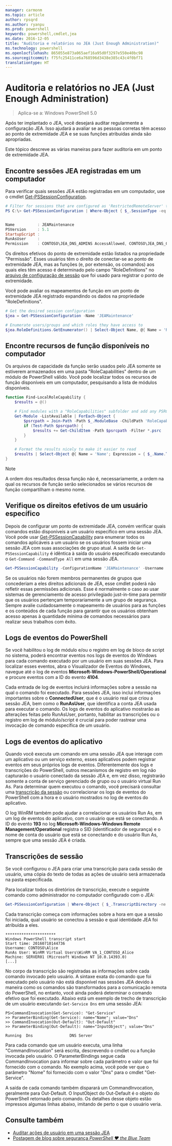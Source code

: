 ```yaml
---
manager: carmonm
ms.topic: article
author: rpsqrd
ms.author: ryanpu
ms.prod: powershell
keywords: powershell,cmdlet,jea
ms.date: 2016-12-05
title: "Auditoria e relatórios no JEA (Just Enough Administration)"
ms.technology: powershell
ms.openlocfilehash: 865055e873a065aef16a95d0f3297e550e40bc98
ms.sourcegitcommit: f75fc25411ce6a768596d3438e385c43c4f0bf71
translationtype: HT
---
```

# <a name="auditing-and-reporting-on-jea"></a>Auditoria e relatórios no JEA (Just Enough Administration)

> Aplica-se a: Windows PowerShell 5.0

Após ter implantado o JEA, você desejará auditar regularmente a configuração JEA.
Isso ajudará a avaliar se as pessoas corretas têm acesso ao ponto de extremidade JEA e se suas funções atribuídas ainda são apropriadas.

Este tópico descreve as várias maneiras para fazer auditoria em um ponto de extremidade JEA.

## <a name="find-registered-jea-sessions-on-a-machine"></a>Encontre sessões JEA registradas em um computador

Para verificar quais sessões JEA estão registradas em um computador, use o cmdlet [Get-PSSessionConfiguration](https://msdn.microsoft.com/en-us/powershell/reference/5.1/microsoft.powershell.core/get-pssessionconfiguration).

```powershell
# Filter for sessions that are configured as 'RestrictedRemoteServer' to find JEA-like session configurations
PS C:\> Get-PSSessionConfiguration | Where-Object { $_.SessionType -eq 'RestrictedRemoteServer' }


Name          : JEAMaintenance
PSVersion     : 5.1
StartupScript :
RunAsUser     :
Permission    : CONTOSO\JEA_DNS_ADMINS AccessAllowed, CONTOSO\JEA_DNS_OPERATORS AccessAllowed, CONTOSO\JEA_DNS_AUDITORS AccessAllowed
```

Os direitos efetivos do ponto de extremidade estão listados na propriedade "Permissão".
Esses usuários têm o direito de conectar-se ao ponto de extremidade JEA, mas as funções (e, por extensão, os comandos) aos quais eles têm acesso é determinado pelo campo "RoleDefinitions" no [arquivo de configuração de sessão](session-configurations.md) que foi usado para registrar o ponto de extremidade.

Você pode avaliar os mapeamentos de função em um ponto de extremidade JEA registrado expandindo os dados na propriedade "RoleDefinitions".

```powershell
# Get the desired session configuration
$jea = Get-PSSessionConfiguration -Name 'JEAMaintenance'

# Enumerate users/groups and which roles they have access to
$jea.RoleDefinitions.GetEnumerator() | Select-Object Name, @{ Name = 'Role Capabilities'; Expression = { $_.Value.RoleCapabilities } }
```

## <a name="find-available-role-capabilities-on-the-machine"></a>Encontre recursos de função disponíveis no computador

Os arquivos de capacidade da função serão usados pelo JEA somente se estiverem armazenados em uma pasta "RoleCapabilities" dentro de um módulo de PowerShell válido.
Você pode localizar todos os recursos de função disponíveis em um computador, pesquisando a lista de módulos disponíveis.

```powershell
function Find-LocalRoleCapability {
    $results = @()

    # Find modules with a "RoleCapabilities" subfolder and add any PSRC files to the result set
    Get-Module -ListAvailable | ForEach-Object {
        $psrcpath = Join-Path -Path $_.ModuleBase -ChildPath 'RoleCapabilities'
        if (Test-Path $psrcpath) {
            $results += Get-ChildItem -Path $psrcpath -Filter *.psrc
        }
    }

    # Format the results nicely to make it easier to read
    $results | Select-Object @{ Name = 'Name'; Expression = { $_.Name.TrimEnd('.psrc') }}, @{ Name = 'Path'; Expression = { $_.FullName }} | Sort-Object Name
}
```

> [!NOTE]
> A ordem dos resultados dessa função não é, necessariamente, a ordem na qual os recursos de função serão selecionados se vários recursos de função compartilham o mesmo nome.

## <a name="check-effective-rights-for-a-specific-user"></a>Verifique os direitos efetivos de um usuário específico

Depois de configurar um ponto de extremidade JEA, convém verificar quais comandos estão disponíveis a um usuário específico em uma sessão JEA.
Você pode usar [Get-PSSessionCapability](https://msdn.microsoft.com/powershell/reference/5.1/microsoft.powershell.core/Get-PSSessionCapability) para enumerar todos os comandos aplicáveis a um usuário se os usuários fossem iniciar uma sessão JEA com suas associações de grupo atual.
A saída de `Get-PSSessionCapability` é idêntica à saída do usuário especificado executando o `Get-Command -CommandType All` em uma sessão JEA.

```powershell
Get-PSSessionCapability -ConfigurationName 'JEAMaintenance' -Username 'CONTOSO\Alice'
```

Se os usuários não forem membros permanentes de grupos que concederiam a eles direitos adicionais de JEA, esse cmdlet poderá não refletir essas permissões adicionais.
Esse é normalmente o caso ao usar sistemas de gerenciamento de acesso privilegiado just-in-time para permitir que os usuários pertençam temporariamente a um grupo de segurança.
Sempre avalie cuidadosamente o mapeamento de usuários para as funções e os conteúdos de cada função para garantir que os usuários obtenham acesso apenas à quantidade mínima de comandos necessários para realizar seus trabalhos com êxito.

## <a name="powershell-event-logs"></a>Logs de eventos do PowerShell

Se você habilitou o log de módulo e/ou o registro em log de bloco de script no sistema, poderá encontrar eventos nos logs de eventos do Windows para cada comando executado por um usuário em suas sessões JEA.
Para localizar esses eventos, abra o Visualizador de Eventos do Windows, navegue até o log de eventos **Microsoft-Windows-PowerShell/Operational** e procure eventos com a ID do evento **4104**.

Cada entrada de log de eventos incluirá informações sobre a sessão na qual o comando foi executado.
Para sessões JEA, isso inclui informações importantes sobre o **ConnectedUser**, que é o usuário real que criou a sessão JEA, bem como o **RunAsUser**, que identifica a conta JEA usada para executar o comando.
Os logs de eventos do aplicativo mostrarão as alterações feitas pelo RunAsUser, portanto, habilitar as transcrições ou o registro em log de módulo/script é crucial para poder rastrear uma invocação de comando específica de um usuário.

## <a name="application-event-logs"></a>Logs de eventos do aplicativo

Quando você executa um comando em uma sessão JEA que interage com um aplicativo ou um serviço externo, esses aplicativos podem registrar eventos em seus próprios logs de eventos.
Diferentemente dos logs e transcrições do PowerShell, outros mecanismos de registro em log não capturarão o usuário conectado da sessão JEA e, em vez disso, registrarão somente a conta de serviço gerenciado de grupo ou o usuário virtual Run As.
Para determinar quem executou o comando, você precisará consultar uma [transcrição da sessão](#session-transcripts) ou correlacionar os logs de eventos do PowerShell com a hora e o usuário mostrados no log de eventos do aplicativo.

O log WinRM também pode ajudar a correlacionar os usuários Run As, em um log de eventos do aplicativo, com o usuário que está se conectando.
A ID do evento **193** no log **Microsoft-Windows-Windows Remote Management/Operational** registra o SID (identificador de segurança) e o nome de conta do usuário que está se conectando e do usuário Run As, sempre que uma sessão JEA é criada.

## <a name="session-transcripts"></a>Transcrições de sessão

Se você configurou o JEA para criar uma transcrição para cada sessão de usuário, uma cópia do texto de todas as ações de usuário será armazenada na pasta especificada.

Para localizar todos os diretórios de transcrição, execute o seguinte comando como administrador no computador configurado com o JEA:

```powershell
Get-PSSessionConfiguration | Where-Object { $_.TranscriptDirectory -ne $null } | Format-Table Name, TranscriptDirectory
```

Cada transcrição começa com informações sobre a hora em que a sessão foi iniciada, qual usuário se conectou à sessão e qual identidade JEA foi atribuída a eles.

```
**********************
Windows PowerShell transcript start
Start time: 20160710144736
Username: CONTOSO\Alice
RunAs User: WinRM Virtual Users\WinRM VA_1_CONTOSO_Alice
Machine: SERVER01 (Microsoft Windows NT 10.0.14393.0)
[...]
```

No corpo da transcrição são registradas as informações sobre cada comando invocado pelo usuário.
A sintaxe exata do comando que foi executado pelo usuário não está disponível nas sessões JEA devido à maneira como os comandos são transformados para a comunicação remota do PowerShell, no entanto, você ainda poderá determinar o comando efetivo que foi executado.
Abaixo está um exemplo de trecho de transcrição de um usuário executando `Get-Service Dns` em uma sessão JEA:

```
PS>CommandInvocation(Get-Service): "Get-Service"
>> ParameterBinding(Get-Service): name="Name"; value="Dns"
>> CommandInvocation(Out-Default): "Out-Default"
>> ParameterBinding(Out-Default): name="InputObject"; value="Dns"

Running  Dns                DNS Server
```

Para cada comando que um usuário executa, uma linha "CommandInvocation" será escrita, descrevendo o cmdlet ou a função invocada pelo usuário.
O ParameterBindings segue cada CommandInvocation para informar sobre cada parâmetro e valor que foi fornecido com o comando.
No exemplo acima, você pode ver que o parâmetro "Nome" foi fornecido com o valor "Dns" para o cmdlet "Get-Service".

A saída de cada comando também disparará um CommandInvocation, geralmente para Out-Default. O InputObject do Out-Default é o objeto do PowerShell retornado pelo comando.
Os detalhes desse objeto estão impressos algumas linhas abaixo, imitando de perto o que o usuário veria.

## <a name="see-also"></a>Consulte também

- [Auditar ações de usuário em uma sessão JEA](audit-and-report.md)
- [Postagem de blog sobre segurança *PowerShell ♥ the Blue Team*](https://blogs.msdn.microsoft.com/powershell/2015/06/09/powershell-the-blue-team/)